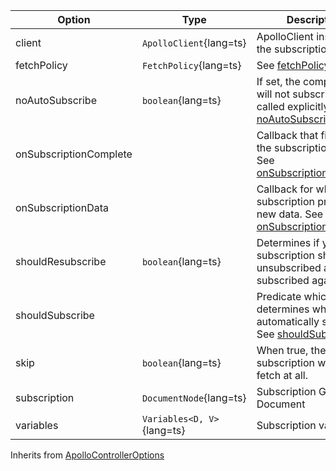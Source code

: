 | Option | Type | Description |
| ------ | ---- | ----------- |
| client                 | `ApolloClient`{lang=ts}                     | ApolloClient instance for the subscription. |
| fetchPolicy            | `FetchPolicy`{lang=ts}                      | See [fetchPolicy](/api/core/interfaces/subscription/#fetchpolicy) |
| noAutoSubscribe        | `boolean`{lang=ts}                          | If set, the component will not subscribe until called explicitly. See [noAutoSubscribe](/api/core/interfaces/subscription/#noautosubscribe) |
| onSubscriptionComplete |                                             | Callback that fires when the subscription ends. See [onSubscriptionComplete](/api/core/interfaces/subscription/#onsubscriptioncomplete) |
| onSubscriptionData     |                                             | Callback for when subscription produces new data. See [onSubscriptionData](/api/core/interfaces/subscription/#onsubscriptiondata) |
| shouldResubscribe      | `boolean`{lang=ts}                          | Determines if your subscription should be unsubscribed and subscribed again |
| shouldSubscribe        |                                             | Predicate which determines whether to automatically subscribe. See [shouldSubscribe](/api/core/interfaces/subscription/#shouldsubscribe) |
| skip                   | `boolean`{lang=ts}                          | When true, the subscription will not fetch at all. |
| subscription           | `DocumentNode`{lang=ts} | Subscription GraphQL Document |
| variables              | `Variables<D, V>`{lang=ts}                  | Subscription variables |

Inherits from [ApolloControllerOptions](/api/core/controllers/controller#options)
